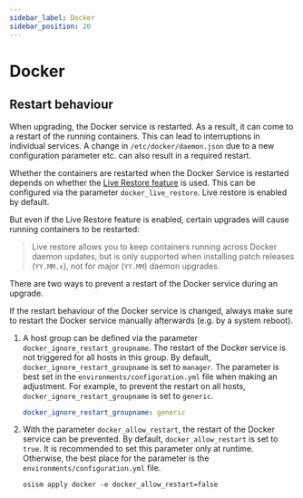 ```yaml
---
sidebar_label: Docker
sidebar_position: 20
---
```


# Docker

## Restart behaviour

When upgrading, the Docker service is restarted. As a result, it can come to a restart of the
running containers. This can lead to interruptions in individual services. A change in
`/etc/docker/daemon.json` due to a new configuration parameter etc. can also result in a
required restart.

Whether the containers are restarted when the Docker Service is restarted depends on whether the
[Live Restore feature](https://docs.docker.com/config/containers/live-restore/) is used.
This can be configured via the parameter `docker_live_restore`. Live restore is enabled by default.

But even if the Live Restore feature is enabled, certain upgrades will cause running containers
to be restarted:

> Live restore allows you to keep containers running across Docker daemon updates, but is only
> supported when installing patch releases (`YY.MM.x`), not for major (`YY.MM`) daemon upgrades.

There are two ways to prevent a restart of the Docker service during an upgrade.

If the restart behaviour of the Docker service is changed, always make sure to restart the
Docker service manually afterwards (e.g. by a system reboot).

1. A host group can be defined via the parameter `docker_ignore_restart_groupname`. The
   restart of the Docker service is not triggered for all hosts in this group. By default,
   `docker_ignore_restart_groupname` is set to `manager`. The parameter is best set in the
   `environments/configuration.yml` file when making an adjustment. For example, to prevent
   the restart on all hosts, `docker_ignore_restart_groupname` is set to `generic`.

   ```yaml
   docker_ignore_restart_groupname: generic
   ```

2. With the parameter `docker_allow_restart`, the restart of the Docker service can be
   prevented. By default, `docker_allow_restart` is set to `true`. It is recommended to set
   this parameter only at runtime. Otherwise, the best place for the parameter is the
   `environments/configuration.yml` file.

   ```
   osism apply docker -e docker_allow_restart=false
   ```
